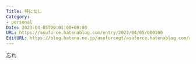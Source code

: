 ```yaml
---
Title: 特になし
Category:
- personal
Date: 2023-04-05T00:01:00+09:00
URL: https://asuforce.hatenablog.com/entry/2023/04/05/000100
EditURL: https://blog.hatena.ne.jp/asuforcegt/asuforce.hatenablog.com/atom/entry/4207112889978980665
---
```


忘れ

